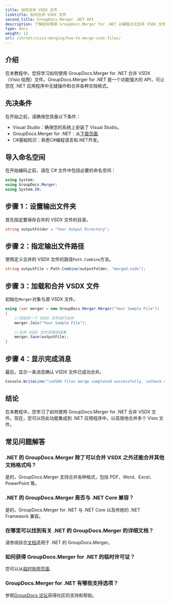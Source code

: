 ```yaml
---
title: 如何合并 VSDX 文件
linktitle: 如何合并 VSDX 文件
second_title: GroupDocs.Merger .NET API
description: 了解如何使用 GroupDocs.Merger for .NET 以编程方式合并 VSDX 文件。本教程提供了带有代码示例的分步说明。
type: docs
weight: 12
url: /zh/net/visio-merging/how-to-merge-vsdx-files/
---
```

## 介绍
在本教程中，您将学习如何使用 GroupDocs.Merger for .NET 合并 VSDX（Visio 绘图）文件。GroupDocs.Merger for .NET 是一个功能强大的 API，可让您在 .NET 应用程序中无缝操作和合并各种文档格式。
## 先决条件
在开始之前，请确保您具备以下条件：
- Visual Studio：确保您的系统上安装了 Visual Studio。
-  GroupDocs.Merger for .NET：从[下载页面](https://releases.groupdocs.com/merger/net/).
- C#基础知识：熟悉C#编程语言和.NET开发。

## 导入命名空间
在开始编码之前，请在 C# 文件中包括必要的命名空间：
```csharp
using System; 
using GroupDocs.Merger;
using System.IO;
```
## 步骤 1：设置输出文件夹
首先指定要保存合并的 VSDX 文件的目录。
```csharp
string outputFolder = "Your Output Directory";
```
## 步骤 2：指定输出文件路径
使用定义合并的 VSDX 文件的路径`Path.Combine`方法。
```csharp
string outputFile = Path.Combine(outputFolder, "merged.vsdx");
```
## 步骤 3：加载和合并 VSDX 文件
初始化`Merger`对象与源 VSDX 文件。
```csharp
using (var merger = new GroupDocs.Merger.Merger("Your Sample File"))
{
    //添加另一个 VSDX 文件进行合并
    merger.Join("Your Sample File");
    
    //合并 VSDX 文件并保存结果
    merger.Save(outputFile);
}
```
## 步骤 4：显示完成消息
最后，显示一条消息确认 VSDX 文件已成功合并。
```csharp
Console.WriteLine("\nVSDX files merge completed successfully. \nCheck output in {0}", outputFolder);
```

## 结论
在本教程中，您学习了如何使用 GroupDocs.Merger for .NET 合并 VSDX 文件。现在，您可以将此功能集成到 .NET 应用程序中，以高效地合并多个 Visio 文件。

## 常见问题解答
### .NET 的 GroupDocs.Merger 除了可以合并 VSDX 之外还能合并其他文档格式吗？
是的，GroupDocs.Merger 支持合并各种格式，包括 PDF、Word、Excel、PowerPoint 等。
### .NET 的 GroupDocs.Merger 是否与 .NET Core 兼容？
是的，GroupDocs.Merger for .NET 与 .NET Core 以及传统的 .NET Framework 兼容。
### 在哪里可以找到有关 .NET 的 GroupDocs.Merger 的详细文档？
请参阅综合[文档](https://reference.groupdocs.com/merger/net/)适用于 .NET 的 GroupDocs.Merger。
### 如何获得 GroupDocs.Merger for .NET 的临时许可证？
您可以从[临时执照页面](https://purchase.groupdocs.com/temporary-license/).
### GroupDocs.Merger for .NET 有哪些支持选项？
参观[GroupDocs 论坛](https://forum.groupdocs.com/c/merger/32)获得社区的支持和帮助。